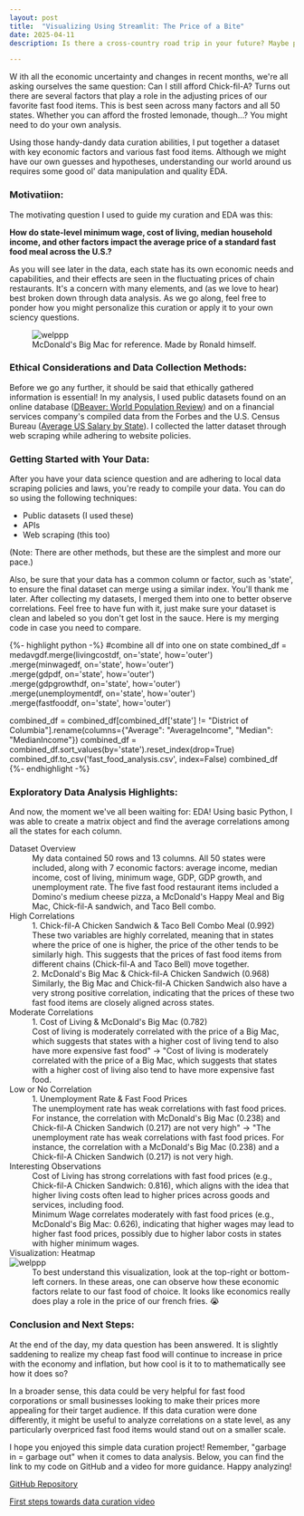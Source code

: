 ```yaml
---
layout: post
title:  "Visualizing Using Streamlit: The Price of a Bite"
date: 2025-04-11
description: Is there a cross-country road trip in your future? Maybe pack a lunch. This blog tackles key insights relating to how factors like minimum wage, cost of living, and household income influence the price of a standard meal. Look for the interactive Streamlit app for deeper exploration, and unpack what fast food prices reveal about broader regional economics.

---
```

<p class="intro"><span class="dropcap">W</span>
ith all the economic uncertainty and changes in recent months, we're all asking ourselves the same question: Can I still afford Chick-fil-A? Turns out there are several factors that play a role in the adjusting prices of our favorite fast food items. This is best seen across many factors and all 50 states. Whether you can afford the frosted lemonade, though...? You might need to do your own analysis.

Using those handy-dandy data curation abilities, I put together a dataset with key economic factors and various fast food items. Although we might have our own guesses and hypotheses, understanding our world around us requires some good ol' data manipulation and quality EDA.
 </p>

### Motivatiion:
The motivating question I used to guide my curation and EDA was this:

<b>How do state-level minimum wage, cost of living, median household income, and other factors impact the average price of a standard fast food meal across the U.S.?</b>



As you will see later in the data, each state has its own economic needs and capabilities, and their effects are seen in the fluctuating prices of chain restaurants. It's a concern with many elements, and (as we love to hear) best broken down through data analysis. As we go along, feel free to ponder how you might personalize this curation or apply it to your own sciency questions.

<figure>
<img src="{{site.url}}/{{site.baseurl}}/assets/img/bigmac.jpg" alt="welppp"/>
<figcaption>McDonald's Big Mac for reference. Made by Ronald himself.</figcaption>
</figure>

### Ethical Considerations and Data Collection Methods:
Before we go any further, it should be said that ethically gathered information is essential! In my analysis, I used public datasets found on an online database (<a href="https://worldpopulationreview.com/" target="_blank">DBeaver: World Population Review</a>) and on a financial services company's compiled data from the Forbes and the U.S. Census Bureau (<a href="https://www.sofi.com/learn/content/average-salary-in-us/" target="_blank">Average US Salary by State</a>). I collected the latter dataset through web scraping while adhering to website policies.

### Getting Started with Your Data:
After you have your data science question and are adhering to local data scraping policies and laws, you're ready to compile your data. You can do so using the following techniques:

* Public datasets (I used these)
* APIs
* Web scraping (this too)

(Note: There are other methods, but these are the simplest and more our pace.)

Also, be sure that your data has a common column or factor, such as 'state', to ensure the final dataset can merge using a similar index. You'll thank me later. After collecting my datasets, I merged them into one to better observe correlations. Feel free to have fun with it, just make sure your dataset is clean and labeled so you don't get lost in the sauce. Here is my merging code in case you need to compare. 

{%- highlight python -%}
#combine all df into one on state
combined_df = medavgdf.merge(livingcostdf, on='state', how='outer') \
                      .merge(minwagedf, on='state', how='outer') \
                      .merge(gdpdf, on='state', how='outer') \
                      .merge(gdpgrowthdf, on='state', how='outer') \
                      .merge(unemploymentdf, on='state', how='outer') \
                      .merge(fastfooddf, on='state', how='outer')

combined_df = combined_df[combined_df['state'] != "District of Columbia"].rename(columns={"Average": "AverageIncome", "Median": "MedianIncome"})
combined_df = combined_df.sort_values(by='state').reset_index(drop=True)
combined_df.to_csv('fast_food_analysis.csv', index=False)
combined_df
{%- endhighlight -%}

### Exploratory Data Analysis Highlights:
And now, the moment we've all been waiting for: EDA! Using basic Python, I was able to create a matrix object and find the average correlations among all the states for each column.  

<dl>
  <dt>Dataset Overview</dt>
  <dd>My data contained 50 rows and 13 columns. All 50 states were included, along with 7 economic factors: average income, median income, cost of living, minimum wage, GDP, GDP growth, and unemployment rate. The five fast food restaurant items included a Domino's medium cheese pizza, a McDonald's Happy Meal and Big Mac, Chick-fil-A sandwich, and Taco Bell combo.
  </dd>
  <dt>High Correlations</dt>
  <dd>1. Chick-fil-A Chicken Sandwich & Taco Bell Combo Meal (0.992)</dd>
  <dd>These two variables are highly correlated, meaning that in states where the price of one is higher, the price of the other tends to be similarly high. This suggests that the prices of fast food items from different chains (Chick-fil-A and Taco Bell) move together.</dd>
   <dd>2. McDonald's Big Mac & Chick-fil-A Chicken Sandwich (0.968)</dd>
   <dd>Similarly, the Big Mac and Chick-fil-A Chicken Sandwich also have a very strong positive correlation, indicating that the prices of these two fast food items are closely aligned across states.</dd>
  <dt>Moderate Correlations</dt>
  <dd>1. Cost of Living & McDonald's Big Mac (0.782)</dd>
  <dd>Cost of living is moderately correlated with the price of a Big Mac, which suggests that states with a higher cost of living tend to also have more expensive fast food" → "Cost of living is moderately correlated with the price of a Big Mac, which suggests that states with a higher cost of living also tend to have more expensive fast food.</dd>
  <dt>Low or No Correlation</dt>
  <dd>1. Unemployment Rate & Fast Food Prices</dd>
  <dd>The unemployment rate has weak correlations with fast food prices. For instance, the correlation with McDonald's Big Mac (0.238) and Chick-fil-A Chicken Sandwich (0.217) are not very high" → "The unemployment rate has weak correlations with fast food prices. For instance, the correlation with a McDonald's Big Mac (0.238) and a Chick-fil-A Chicken Sandwich (0.217) is not very high.</dd>
  <dt>Interesting Observations</dt>
  <dd> Cost of Living has strong correlations with fast food prices (e.g., Chick-fil-A Chicken Sandwich: 0.816), which aligns with the idea that higher living costs often lead to higher prices across goods and services, including food.</dd>
  <dd>Minimum Wage correlates moderately with fast food prices (e.g., McDonald's Big Mac: 0.626), indicating that higher wages may lead to higher fast food prices, possibly due to higher labor costs in states with higher minimum wages.</dd>
  <dt>Visualization: Heatmap</dt>
  <img src="{{site.url}}/{{site.baseurl}}/assets/img/correlation_between_economic_factors_and_restaurant_prices.png" alt="welppp"/>
  <dd> To best understand this visualization, look at the top-right or bottom-left corners. In these areas, one can observe how these economic factors relate to our fast food of choice. It looks like economics really does play a role in the price of our french fries. 😭</dd>
</dl>

### Conclusion and Next Steps:
At the end of the day, my data question has been answered. It is slightly saddening to realize my cheap fast food will continue to increase in price with the economy and inflation, but how cool is it to to mathematically see how it does so?

In a broader sense, this data could be very helpful for fast food corporations or small businesses looking to make their prices more appealing for their target audience. If this data curation were done differently, it might be useful to analyze correlations on a state level, as any particularly overpriced fast food items would stand out on a smaller scale.

I hope you enjoyed this simple data curation project! Remember, "garbage in = garbage out" when it comes to data analysis. Below, you can find the link to my code on GitHub and a video for more guidance. Happy analyzing!


<a href="https://github.com/gbean4/Post_2" target="_blank">GitHub Repository</a>

<a href="https://www.youtube.com/watch?v=w_B1CDWUx34" target="_blank">First steps towards data curation video</a>